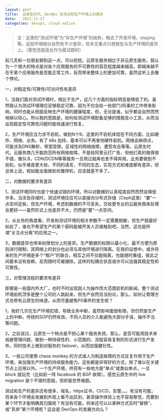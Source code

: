 ```yaml
---
layout: post
title:  云原生时代，DevOps 在测试和生产环境上的差异
date:   2021-11-27
categories: devops, cloud native
---
```

> 注：这里的“测试环境”为“非生产环境”的统称，略去了开发环境，staging 等。这些环境细分自然有不少差异，但本文重点只想放在与生产环境的差异上。（感觉还挺适合作为面试题的）

前几天和一位朋友聊到这一点，可以挖挖。云原生服务相比于非云原生服务，我认为一个很大的特点是对各个应用服务的不可靠性的容忍程度越来越高，即越来越不在乎某个应用服务是否能正常工作，反而带来整体上的更加可靠，虽然这听上去像个悖论。

一，对稳定性/可靠性/可访问性有差异

1，当我们面对测试环境时，相比于生产，这几个方面的指标明显是降低了的。虽然我认为测试环境理应足够稳定可靠，因为不仅会给一些部门/同事的工作带来影响，同时也能从侧面反映生产环境的健康程度，但，无论是谁，似乎都会自然而然地掉以轻心。所以我的思路是，如何给测试环境配备足够的措施及小工具，从而当出现稳定性可靠性问题时能快速进行恢复。

2，生产环境应当力求不宕机，做到N个9。这里的不宕机体现在不同方面，比如硬件、网络、业务。有了 k8s 加持，基本可以不再害怕硬件宕机。网络会麻烦点，可能涉及DNS解析，带宽受限，区域性的网络故障，遭受攻击等等。云原生时代，云服务商几乎能防范所有网络故障，不是给阿里云打广告，但他们真的做得很不错，像SLB，CDN/DCDN等等服务一旦用过就再也舍不得弃用。业务要做到不宕机，似乎难度更大些，不同的语言，不同的生态，实现方式和难度都有差异，但总体上说，假如能全面做到优雅停机，应该就差不多了。

二，对数据的要求有差异

1，测试环境同时也是个快速试错的环境，所以对数据的认真程度自然而然会降低许多。当涉及存储时，测试环境往往可以直接向分布式存储（Ceph这类）“要”一点空间足矣，但生产环境，考虑到数据的不可丢失，交给更专业的云服务商来处理会更好——虽然形式上也差异不大，仍然是“要”一点空间。

2，从业务的角度看，开发和测试环境的相关参数不一定需要脱敏，但生产就最好如此了，谁也不希望生产的某个密码能被开发人员接触到吧，当然，这也是所谓“关注点分离”的应用之一。

3，数据差异也带来权限划分上的差异。生产数据的权限以最小化、最不方便为原则进行限制，其网络上的划分也必须与其他环境进行隔离。在我的设想中，或许将来的生产环境是多个“租户”的联合，相互之间不仅能隔离，也能随时重组，彼此之间基本没有依赖，反而随时可被摘除。这样的松耦合状态或许可以加强其稳定性和可靠性。

三，对管理流程的要求有差异

即便是一些国内外大厂，也时不时出现因人为操作而大范围宕机的新闻。整个测试环境宕机顶多是整个公司的人跳起来，但生产自然另当别论。那么，如何让管理方式也带有云原生的味道，从而尽量避免P0事件的发生呢？

1，我好几次在生产环境犯错，导致业务中断，虽然影响面很有限，但仍然是生产上的中断。传统的SOP仍然有效，不同人员的介入能避免大部分手误，操作不当等问题。

2，之前说过，云原生一个特点是不担心某个服务失效，那么，是否可能用技术来规避管理问题，做到一种持续性的、小范围的、流程容易复制的形式进行生产发布，同时技术上做到对服务的 failover，从而加强健壮性。

3，一些公司使用 chaos monkey 的方式或人为制造故障的方式反复作用于生产环境，来加强生产环境的持续服务能力。这些都是非常好的方式，除了难以在关键节点上应用以外。一个生产环境，终究有一些地方是“单点”或类似单点，一旦 block 就玩完（比如前一阵 facebook 的 BGP 故障）。感觉云原生中的 live migration 是个不错的思路，但却是世界难题。

测试和生产的差异还有很多，域名，https证书，CI/CD，告警。。。有没有可能，将来各个环境会发展到外观上看不出区别，甚至操作体验上也不容易察觉，而要到某个环节才能明确其归属呢？有没有可能，将来还可以以某种方式实时“替换”，或“丢弃”某个环境呢？这会是 DevOps 的发展方向么？